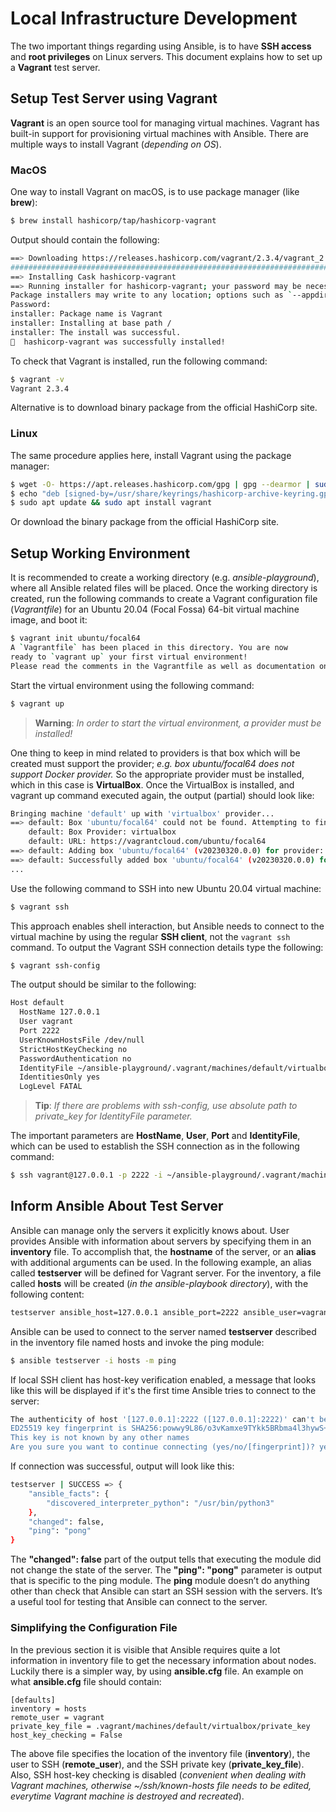 # Local Infrastructure Development

The two important things regarding using Ansible, is to have **SSH access** and **root privileges** on Linux servers. This document explains how to set up a **Vagrant** test server.

## Setup Test Server using Vagrant

**Vagrant** is an open source tool for managing virtual machines. Vagrant has built-in support for provisioning virtual machines with Ansible. There are multiple ways to install Vagrant (*depending on OS*).

### MacOS
One way to install Vagrant on macOS, is to use package manager (like **brew**):
```sh
$ brew install hashicorp/tap/hashicorp-vagrant
```

Output should contain the following:
```sh
==> Downloading https://releases.hashicorp.com/vagrant/2.3.4/vagrant_2.3.4_darwin_amd64.dmg
######################################################################## 100.0%
==> Installing Cask hashicorp-vagrant
==> Running installer for hashicorp-vagrant; your password may be necessary.
Package installers may write to any location; options such as `--appdir` are ignored.
Password:
installer: Package name is Vagrant
installer: Installing at base path /
installer: The install was successful.
🍺  hashicorp-vagrant was successfully installed!
```

To check that Vagrant is installed, run the following command:
```sh
$ vagrant -v
Vagrant 2.3.4
```

Alternative is to download binary package from the official HashiCorp site.

### Linux
The same procedure applies here, install Vagrant using the package manager:
```sh
$ wget -O- https://apt.releases.hashicorp.com/gpg | gpg --dearmor | sudo tee /usr/share/keyrings/hashicorp-archive-keyring.gpg
$ echo "deb [signed-by=/usr/share/keyrings/hashicorp-archive-keyring.gpg] https://apt.releases.hashicorp.com $(lsb_release -cs) main" | sudo tee /etc/apt/sources.list.d/hashicorp.list
$ sudo apt update && sudo apt install vagrant
```

Or download the binary package from the official HashiCorp site.

## Setup Working Environment
It is recommended to create a working directory (e.g. *ansible-playground*), where all Ansible related files will be placed. Once the working directory is created, run the following commands to create a Vagrant configuration file (*Vagrantfile*) for an Ubuntu 20.04 (Focal Fossa) 64-bit virtual machine image, and boot it:
```sh
$ vagrant init ubuntu/focal64
A `Vagrantfile` has been placed in this directory. You are now
ready to `vagrant up` your first virtual environment!
Please read the comments in the Vagrantfile as well as documentation on `vagrantup.com` for more information on using Vagrant.
```

Start the virtual environment using the following command:
```sh
$ vagrant up
```

> **Warning**: *In order to start the virtual environment, a provider must be installed!*

One thing to keep in mind related to providers is that box which will be created must support the provider; *e.g. box ubuntu/focal64 does not support Docker provider.*
So the appropriate provider must be installed, which in this case is **VirtualBox**. Once the VirtualBox is installed, and vagrant up command executed again, the output (partial) should look like:
```sh
Bringing machine 'default' up with 'virtualbox' provider...
==> default: Box 'ubuntu/focal64' could not be found. Attempting to find and install...
    default: Box Provider: virtualbox
    default: URL: https://vagrantcloud.com/ubuntu/focal64
==> default: Adding box 'ubuntu/focal64' (v20230320.0.0) for provider: virtualbox
==> default: Successfully added box 'ubuntu/focal64' (v20230320.0.0) for 'virtualbox'!
...

```

Use the following command to SSH into new Ubuntu 20.04 virtual machine:
```sh
$ vagrant ssh
```

This approach enables shell interaction, but Ansible needs to connect to the virtual machine by using the regular **SSH client**, not the `vagrant ssh` command. To output the Vagrant SSH connection details type the following:
```sh
$ vagrant ssh-config
```

The output should be similar to the following:
```sh
Host default
  HostName 127.0.0.1
  User vagrant
  Port 2222
  UserKnownHostsFile /dev/null
  StrictHostKeyChecking no
  PasswordAuthentication no
  IdentityFile ~/ansible-playground/.vagrant/machines/default/virtualbox/private_key
  IdentitiesOnly yes
  LogLevel FATAL
```

> **Tip**: *If there are problems with ssh-config, use absolute path to private_key for IdentityFile parameter.*

The important parameters are **HostName**, **User**, **Port** and **IdentityFile**, which can be used to establish the SSH connection as in the following command:
```sh
$ ssh vagrant@127.0.0.1 -p 2222 -i ~/ansible-playground/.vagrant/machines/default/virtualbox/private_key
```

## Inform Ansible About Test Server

Ansible can manage only the servers it explicitly knows about. User provides Ansible with information about servers by specifying them in an **inventory** file. To accomplish that, the **hostname** of the server, or an **alias** with additional arguments can be used.
In the following example, an alias called **testserver** will be defined for Vagrant server. For the inventory, a file called **hosts** will be created (*in the ansible-playbook directory*), with the following content:
```sh
testserver ansible_host=127.0.0.1 ansible_port=2222 ansible_user=vagrant ansible_private_key_file=.vagrant/machines/default/virtualbox/private_key
```

Ansible can be used to connect to the server named **testserver** described in the inventory file named hosts and invoke the ping module:
```sh
$ ansible testserver -i hosts -m ping
```

If local SSH client has host-key verification enabled, a message that looks like this will be displayed if it's the first time Ansible tries to connect to the server:
```sh
The authenticity of host '[127.0.0.1]:2222 ([127.0.0.1]:2222)' can't be established.
ED25519 key fingerprint is SHA256:powwy9L86/o3vKamxe9TYkk5BRbma4l3hywS+tjdnX4.
This key is not known by any other names
Are you sure you want to continue connecting (yes/no/[fingerprint])? yes
```

If connection was successful, output will look like this:
```sh
testserver | SUCCESS => {
    "ansible_facts": {
        "discovered_interpreter_python": "/usr/bin/python3"
    },
    "changed": false,
    "ping": "pong"
}
```

The **"changed": false** part of the output tells that executing the module did not change the state of the server. The **"ping": "pong"** parameter is output that is specific to the ping module.
The **ping** module doesn’t do anything other than check that Ansible can start an SSH session with the servers. It’s a useful tool for testing that Ansible can connect to the server.

### Simplifying the Configuration File

In the previous section it is visible that Ansible requires quite a lot information in inventory file to get the necessary information about nodes. Luckily there is a simpler way, by using **ansible.cfg** file.
An example on what **ansible.cfg** file should contain:
```
[defaults]
inventory = hosts
remote_user = vagrant
private_key_file = .vagrant/machines/default/virtualbox/private_key
host_key_checking = False
```

The above file specifies the location of the inventory file (**inventory**), the user to SSH (**remote_user**), and the SSH private key (**private_key_file**). Also, SSH host-key checking is disabled (*convenient when dealing with Vagrant machines, otherwise ~/ssh/known-hosts file needs to be edited, everytime Vagrant machine is destroyed and recreated*).
